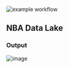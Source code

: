 ![example workflow](https://github.com/zablon-oigo/nba-data-lake/actions/workflows/deploy.yml/badge.svg)


## NBA Data Lake


### Output
![image](https://github.com/user-attachments/assets/9c3a4123-0d60-45d1-908f-bc47b164e67b)
